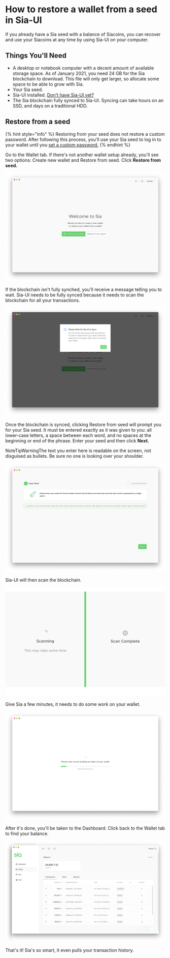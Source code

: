 # How to restore a wallet from a seed in Sia-UI

If you already have a Sia seed with a balance of Siacoins, you can recover and use your Siacoins at any time by using Sia-UI on your computer.

## Things You'll Need

* A desktop or notebook computer with a decent amount of available storage space. As of January 2021, you need 24 GB for the Sia blockchain to download. This file will only get larger, so allocate some space to be able to grow with Sia.
* Your Sia seed.
* Sia-UI installed. [Don't have Sia-UI yet?](http://sia.tech/get-started)
* The Sia blockchain fully synced to Sia-UI. Syncing can take hours on an SSD, and days on a traditional HDD.

## Restore from a seed

{% hint style="info" %}
Restoring from your seed does not restore a custom password. After following this process, you'll use your Sia seed to log in to your wallet until you [set a custom password.](../how-do-i-change-my-sia-wallet-password.md)
{% endhint %}

Go to the Wallet tab. If there's not another wallet setup already, you'll see two options: Create new wallet and Restore from seed. Click **Restore from seed.**

![](../../.gitbook/assets/restore-1.png)

If the blockchain isn't fully synched, you'll receive a message telling you to wait. Sia-UI needs to be fully synced because it needs to scan the blockchain for all your transactions.

![](../../.gitbook/assets/restore-2.png)

Once the blockchain is synced, clicking Restore from seed will prompt you for your Sia seed. It must be entered exactly as it was given to you: all lower-case letters, a space between each word, and no spaces at the beginning or end of the phrase. Enter your seed and then click **Next.**

NoteTipWarningThe text you enter here is readable on the screen, not disguised as bullets. Be sure no one is looking over your shoulder.

![](../../.gitbook/assets/restore-3.png)

Sia-UI will then scan the blockchain.

![](../../.gitbook/assets/restore-4.png)

Give Sia a few minutes, it needs to do some work on your wallet.

![](../../.gitbook/assets/restore-5.png)

After it's done, you'll be taken to the Dashboard. Click back to the Wallet tab to find your balance.

![](../../.gitbook/assets/send-1.png)

That's it! Sia's so smart, it even pulls your transaction history.


